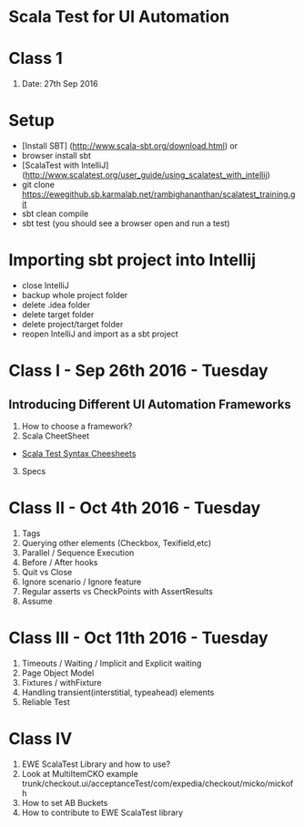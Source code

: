 # Scala Test for UI Automation

# Class 1
1. Date: 27th Sep 2016

# Setup

 - [Install SBT] (http://www.scala-sbt.org/download.html) or
 - browser install sbt
 - [ScalaTest with IntelliJ] (http://www.scalatest.org/user_guide/using_scalatest_with_intellij)
 - git clone https://ewegithub.sb.karmalab.net/rambighananthan/scalatest_training.git
 - sbt clean compile
 - sbt test (you should see a browser open and run a test)

# Importing sbt project into Intellij
- close IntelliJ
- backup whole project folder
- delete .idea folder
- delete target folder
- delete project/target folder
- reopen IntelliJ and import as a sbt project

# Class I - Sep 26th 2016 - Tuesday
## Introducing Different UI Automation Frameworks
1. How to choose a framework?
2. Scala CheetSheet
* [Scala Test Syntax Cheesheets](http://docs.scala-lang.org/cheatsheets/)
3. Specs

# Class II - Oct 4th 2016 - Tuesday
1. Tags
2. Querying other elements (Checkbox, Texifield,etc)
3. Parallel / Sequence Execution
4. Before / After hooks
5. Quit vs Close
6. Ignore scenario / Ignore feature
7. Regular asserts vs CheckPoints with AssertResults
8. Assume

# Class III - Oct 11th 2016 - Tuesday
1. Timeouts / Waiting / Implicit and Explicit waiting
2. Page Object Model
3. Fixtures / withFixture
4. Handling transient(interstitial, typeahead) elements
5. Reliable Test 
 
# Class IV
1. EWE ScalaTest Library and how to use?
2. Look at MultiItemCKO example trunk/checkout.ui/acceptanceTest/com/expedia/checkout/micko/mickofh
3. How to set AB Buckets
2. How to contribute to EWE ScalaTest library
  
